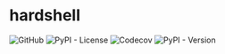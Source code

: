 # hardshell

![GitHub](https://img.shields.io/github/license/tomburge/hardshell)
![PyPI - License](https://img.shields.io/pypi/l/hardshell)
![Codecov](https://img.shields.io/codecov/c/github/tomburge/hardshell)
![PyPI - Version](https://img.shields.io/pypi/v/hardshell)
